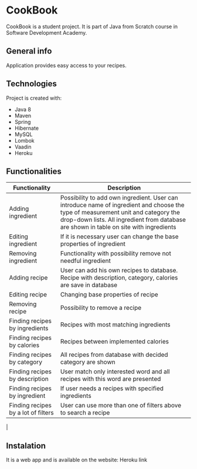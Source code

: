 # CookBook
CookBook is a student project. It is part of Java from Scratch course in Software Development Academy.

## General info
Application provides easy access to your recipes.

## Technologies
Project is created with:
* Java 8
* Maven
* Spring
* Hibernate
* MySQL
* Lombok
* Vaadin
* Heroku

## Functionalities
| Functionality | Description |
| ------ | ------ |
| Adding ingredient | Possibility to add own ingredient. User can introduce name of ingredient and choose the type of measurement unit and category the drop-down lists. All ingredient from database are shown in table on site with ingredients
| Editing ingredient | If it is necessary user can change the base properties of ingredient
| Removing ingredient | Functionality with possibility remove not needful ingredient
| Adding recipe | User can add his own recipes to database. Recipe with description, category, calories are save in database   |
| Editing recipe | Changing base properties of recipe
| Removing recipe | Possibility to remove a recipe
| Finding recipes by ingredients | Recipes with most matching ingredients |
| Finding recipes by calories | Recipes between implemented calories |
| Finding recipes by category | All recipes from database with decided category are shown
| Finding recipes by description | User match only interested word and all recipes with this word are presented 
| Finding recipes by ingredient | If user needs a recipes with specified ingredients 
| Finding recipes by a lot of filters | User can use more than one of filters above to search a recipe
|

## Instalation
It is a web app and is available on the website: Heroku link

